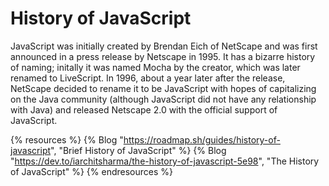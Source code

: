 # History of JavaScript

JavaScript was initially created by Brendan Eich of NetScape and was first announced in a press release by Netscape in 1995. It has a bizarre history of naming; initally it was named Mocha by the creator, which was later renamed to LiveScript. In 1996, about a year later after the release, NetScape decided to rename it to be JavaScript with hopes of capitalizing on the Java community (although JavaScript did not have any relationship with Java) and released Netscape 2.0 with the official support of JavaScript.

{% resources %}
  {% Blog "https://roadmap.sh/guides/history-of-javascript", "Brief History of JavaScript" %}
  {% Blog "https://dev.to/iarchitsharma/the-history-of-javascript-5e98", "The History of JavaScript" %}
{% endresources %}




